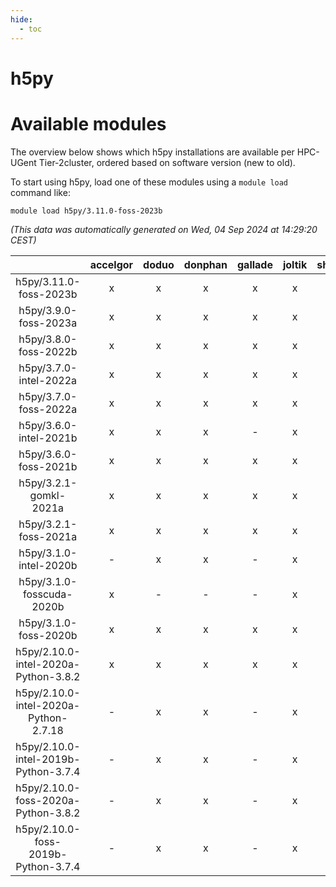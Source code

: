 ```yaml
---
hide:
  - toc
---
```


h5py
====

# Available modules


The overview below shows which h5py installations are available per HPC-UGent Tier-2cluster, ordered based on software version (new to old).

To start using h5py, load one of these modules using a `module load` command like:

```shell
module load h5py/3.11.0-foss-2023b
```

*(This data was automatically generated on Wed, 04 Sep 2024 at 14:29:20 CEST)*  

| |accelgor|doduo|donphan|gallade|joltik|shinx|skitty|
| :---: | :---: | :---: | :---: | :---: | :---: | :---: | :---: |
|h5py/3.11.0-foss-2023b|x|x|x|x|x|x|x|
|h5py/3.9.0-foss-2023a|x|x|x|x|x|x|x|
|h5py/3.8.0-foss-2022b|x|x|x|x|x|-|x|
|h5py/3.7.0-intel-2022a|x|x|x|x|x|-|x|
|h5py/3.7.0-foss-2022a|x|x|x|x|x|-|x|
|h5py/3.6.0-intel-2021b|x|x|x|-|x|-|x|
|h5py/3.6.0-foss-2021b|x|x|x|x|x|-|x|
|h5py/3.2.1-gomkl-2021a|x|x|x|x|x|-|x|
|h5py/3.2.1-foss-2021a|x|x|x|x|x|-|x|
|h5py/3.1.0-intel-2020b|-|x|x|-|x|-|x|
|h5py/3.1.0-fosscuda-2020b|x|-|-|-|x|-|-|
|h5py/3.1.0-foss-2020b|x|x|x|x|x|-|x|
|h5py/2.10.0-intel-2020a-Python-3.8.2|x|x|x|x|x|-|x|
|h5py/2.10.0-intel-2020a-Python-2.7.18|-|x|x|-|x|-|x|
|h5py/2.10.0-intel-2019b-Python-3.7.4|-|x|x|-|x|-|x|
|h5py/2.10.0-foss-2020a-Python-3.8.2|-|x|x|-|x|-|x|
|h5py/2.10.0-foss-2019b-Python-3.7.4|-|x|x|-|x|-|x|
